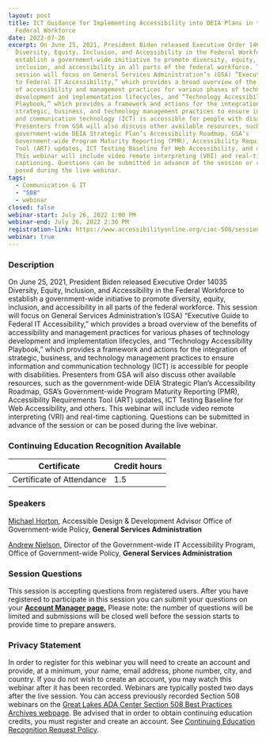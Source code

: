 ```yaml
---
layout: post
title: ICT Guidance for Implementing Accessibility into DEIA Plans in the
  Federal Workforce
date: 2022-07-26
excerpt: On June 25, 2021, President Biden released Executive Order 14035
  Diversity, Equity, Inclusion, and Accessibility in the Federal Workforce to
  establish a government-wide initiative to promote diversity, equity,
  inclusion, and accessibility in all parts of the federal workforce. This
  session will focus on General Services Administration’s (GSA) “Executive Guide
  to Federal IT Accessibility,” which provides a broad overview of the benefits
  of accessibility and management practices for various phases of technology
  development and implementation lifecycles, and “Technology Accessibility
  Playbook,” which provides a framework and actions for the integration of
  strategic, business, and technology management practices to ensure information
  and communication technology (ICT) is accessible for people with disabilities.
  Presenters from GSA will also discuss other available resources, such as the
  government-wide DEIA Strategic Plan’s Accessibility Roadmap, GSA’s
  Government-wide Program Maturity Reporting (PMR), Accessibility Requirements
  Tool (ART) updates, ICT Testing Baseline for Web Accessibility, and others.
  This webinar will include video remote interpreting (VRI) and real-time
  captioning. Questions can be submitted in advance of the session or can be
  posed during the live webinar.
tags:
  - Communication & IT
  - "508"
  - webinar
closed: false
webinar-start: July 26, 2022 1:00 PM
webinar-end: July 26, 2022 2:30 PM
registration-link: https://www.accessibilityonline.org/cioc-508/session/?id=111006
webinar: true
---
```

### Description

On June 25, 2021, President Biden released Executive Order 14035 Diversity, Equity, Inclusion, and Accessibility in the Federal Workforce to establish a government-wide initiative to promote diversity, equity, inclusion, and accessibility in all parts of the federal workforce. This session will focus on General Services Administration’s (GSA) “Executive Guide to Federal IT Accessibility,” which provides a broad overview of the benefits of accessibility and management practices for various phases of technology development and implementation lifecycles, and “Technology Accessibility Playbook,” which provides a framework and actions for the integration of strategic, business, and technology management practices to ensure information and communication technology (ICT) is accessible for people with disabilities. Presenters from GSA will also discuss other available resources, such as the government-wide DEIA Strategic Plan’s Accessibility Roadmap, GSA’s Government-wide Program Maturity Reporting (PMR), Accessibility Requirements Tool (ART) updates, ICT Testing Baseline for Web Accessibility, and others. This webinar will include video remote interpreting (VRI) and real-time captioning. Questions can be submitted in advance of the session or can be posed during the live webinar.

### Continuing Education Recognition Available

| **Certificate**           | **Credit hours** |
| ------------------------- | ---------------- |
| Certificate of Attendance | 1.5              |

### Speakers

[Michael Horton](https://www.accessibilityonline.org/speakers/speaker.aspx?id=10710&ret=ICT%20Guidance%20for%20Implementing%20Accessibility%20into%20DEIA%20Plans%20in%20the%20Federal%20WorkforceICT%20Guidance%20for%20Implementing%20Accessibility%20into%20DEIA%20Plans%20in%20the%20Federal%20Workforce), Accessible Design & Development Advisor Office of Government-wide Policy, **General Services Administration**

[Andrew Nielson](https://www.accessibilityonline.org/speakers/speaker.aspx?id=10823&ret=ICT%20Guidance%20for%20Implementing%20Accessibility%20into%20DEIA%20Plans%20in%20the%20Federal%20WorkforceICT%20Guidance%20for%20Implementing%20Accessibility%20into%20DEIA%20Plans%20in%20the%20Federal%20Workforce), Director of the Government-wide IT Accessibility Program, Office of Government-wide Policy, **General Services Administration**

### Session Questions

This session is accepting questions from registered users. After you have registered to participate in this session you can submit your questions on your **[Account Manager page.](https://www.accessibilityonline.org/cioc-508/accountManager/18899/session/110879#questions)** Please note: the number of questions will be limited and submissions will be closed well before the session starts to provide time to prepare answers.

### Privacy Statement

In order to register for this webinar you will need to create an account and provide, at a minimum, your name, email address, phone number, city, and country. If you do not wish to create an account, you may watch this webinar after it has been recorded. Webinars are typically posted two days after the live session. You can access previously recorded Section 508 webinars on the [Great Lakes ADA Center Section 508 Best Practices Archives webpage](https://www.accessibilityonline.org/cioc-508/archives/). Be advised that in order to obtain continuing education credits, you must register and create an account. See [Continuing Education Recognition Request Policy](https://www.accessibilityonline.org/continuing-education/CEUDetails.aspx).
